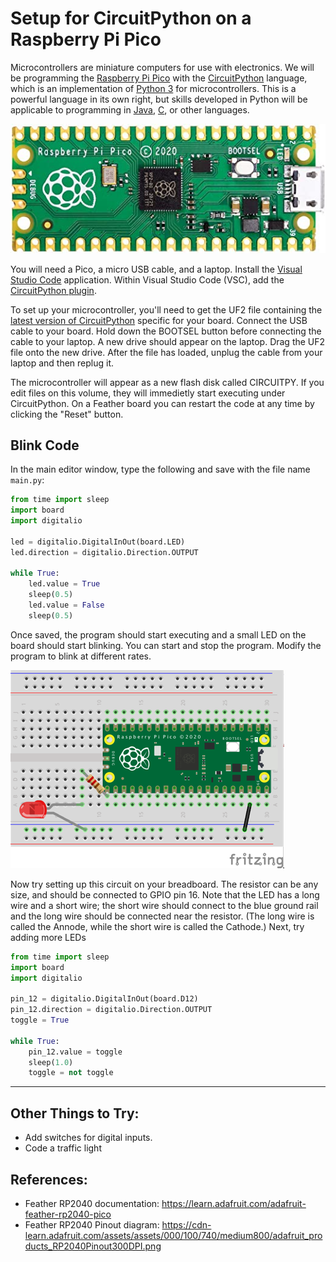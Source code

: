 # Setup for CircuitPython on a Raspberry Pi Pico

Microcontrollers are miniature computers for use with electronics.  We will be programming the [Raspberry Pi Pico](https://www.raspberrypi.com/products/raspberry-pi-pico/) with the [CircuitPython](https://circuitpython.org/) language, which is an implementation of [Python 3](https://www.python.org/) for microcontrollers.  This is a powerful language in its own right, but skills developed in Python will be applicable to programming in [Java](https://en.wikipedia.org/wiki/Java_(programming_language)), [C](https://en.wikipedia.org/wiki/C_(programming_language)), or other languages.

![Raspberry Pi Pico](./img/pico.jpg)

You will need a Pico, a micro USB cable, and a laptop. Install the [Visual Studio Code](https://code.visualstudio.com/) application.  Within Visual Studio Code (VSC), add the [CircuitPython plugin](https://marketplace.visualstudio.com/items?itemName=joedevivo.vscode-circuitpython).

To set up your microcontroller, you'll need to get the UF2 file containing the [latest version of CircuitPython](https://circuitpython.org/board/raspberry_pi_pico/) specific for your board.  Connect the USB cable to your board. Hold down the BOOTSEL button before connecting the cable to your laptop.  A new drive should appear on the laptop.  Drag the UF2 file onto the new drive.  After the file has loaded, unplug the cable from your laptop and then replug it.

The microcontroller will appear as a new flash disk called CIRCUITPY.  If you edit files on this volume, they will immedietly start executing under CircuitPython.  On a Feather board you can restart the code at any time by clicking the "Reset" button.

## Blink Code

In the main editor window, type the following and save with the file name `main.py`:

```python
from time import sleep
import board
import digitalio

led = digitalio.DigitalInOut(board.LED)
led.direction = digitalio.Direction.OUTPUT

while True:
    led.value = True
    sleep(0.5)
    led.value = False
    sleep(0.5)
```

Once saved, the program should start executing and a small LED on the board should start blinking.  You can start and stop the program.  Modify the program to blink at different rates.

![led_setup](./img/led_setup_50_pico.png)

Now try setting up this circuit on your breadboard.  The resistor can be any size, and should be connected to GPIO pin 16.  Note that the LED has a long wire and a short wire; the short wire should connect to the blue ground rail and the long wire should be connected near the resistor. (The long wire is called the Annode, while the short wire is called the Cathode.) Next, try adding more LEDs

```python
from time import sleep
import board
import digitalio

pin_12 = digitalio.DigitalInOut(board.D12)
pin_12.direction = digitalio.Direction.OUTPUT
toggle = True

while True:
    pin_12.value = toggle
    sleep(1.0)
    toggle = not toggle
```

---

## Other Things to Try:
* Add switches for digital inputs.
* Code a traffic light

## References:
* Feather RP2040 documentation:  https://learn.adafruit.com/adafruit-feather-rp2040-pico
* Feather RP2040 Pinout diagram:  https://cdn-learn.adafruit.com/assets/assets/000/100/740/medium800/adafruit_products_RP2040Pinout300DPI.png

